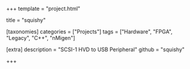+++
template = "project.html"

title = "squishy"

[taxonomies]
categories = ["Projects"]
tags = ["Hardware", "FPGA", "Legacy", "C++", "nMigen"]

[extra]
description = "SCSI-1 HVD to USB Peripheral"
github = "squishy"

+++
